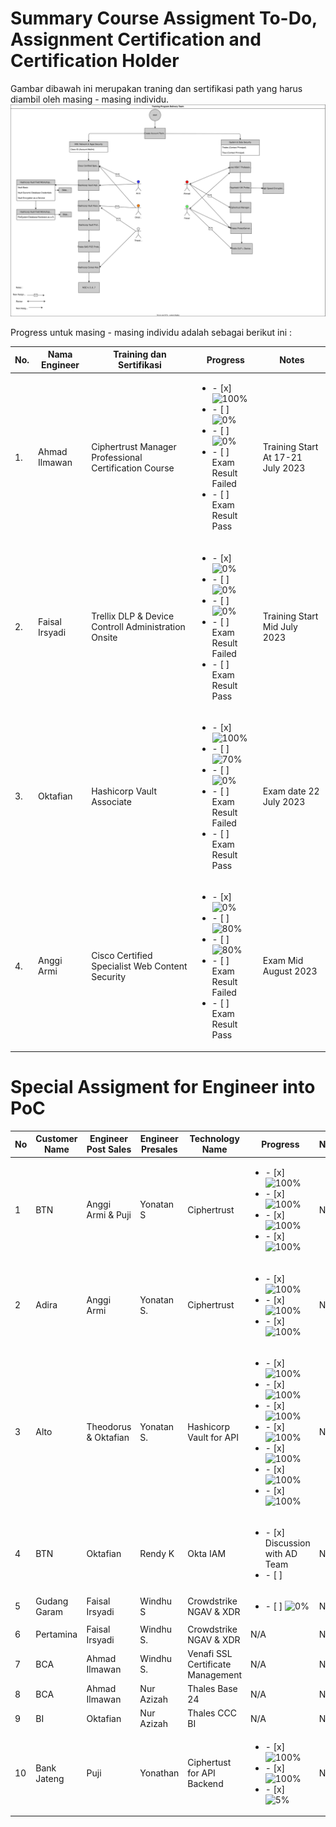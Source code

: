 # Summary Course Assigment To-Do, Assignment Certification and Certification Holder
Gambar dibawah ini merupakan traning dan sertifikasi path yang harus diambil oleh masing - masing individu.
![Assignment Training dan Sertifikasi](./Reference/Training_Program_Delivery_Team.drawio.svg)

Progress untuk masing - masing individu adalah sebagai berikut ini :

| No. | Nama Engineer | Training dan Sertifikasi | Progress | Notes  |
|-----|---------------------|-----------------------|----------|--------|
| 1. | Ahmad Ilmawan | Ciphertrust Manager Professional Certification Course | <ul><li> - [x] ![100%](https://progress-bar.dev/100/?title=Submit_Evans) </li><li> - [ ] ![0%](https://progress-bar.dev/0/?title=Training_On_Progress) </li><li> - [ ] ![0%](https://progress-bar.dev/0/?title=Take_Exam) </li><li> - [ ] Exam Result Failed</li><li> - [ ] Exam Result Pass</li></ul>| Training Start At 17-21 July 2023 |
| 2. | Faisal Irsyadi | Trellix DLP & Device Controll Administration Onsite | <ul><li> - [x] ![0%](https://progress-bar.dev/0/?title=Submit_Evans) </li><li> - [ ] ![0%](https://progress-bar.dev/0/?title=Training_On_Progress) </li><li> - [ ] ![0%](https://progress-bar.dev/0/?title=Take_Exam) </li><li> - [ ] Exam Result Failed</li><li> - [ ] Exam Result Pass</li></ul>| Training Start Mid July 2023 |
| 3. | Oktafian | Hashicorp Vault Associate | <ul><li> - [x] ![100%](https://progress-bar.dev/100/?title=Submit_Evans) </li><li> - [ ] ![70%](https://progress-bar.dev/70/?title=Training_On_Progress) </li><li> - [ ] ![0%](https://progress-bar.dev/0/?title=Take_Exam) </li><li> - [ ] Exam Result Failed</li><li> - [ ] Exam Result Pass</li></ul>| Exam date 22 July 2023 |
| 4. | Anggi Armi | Cisco Certified Specialist Web Content Security | <ul><li> - [x] ![0%](https://progress-bar.dev/100/?title=Submit_Evans) </li><li> - [ ] ![80%](https://progress-bar.dev/80/?title=Training_On_Progress) </li><li> - [ ] ![80%](https://progress-bar.dev/0/?title=Take_Exam) </li><li> - [ ] Exam Result Failed</li><li> - [ ] Exam Result Pass</li></ul>| Exam Mid August 2023 |

# Special Assigment for Engineer into PoC 
| No | Customer Name | Engineer Post Sales | Engineer Presales | Technology Name | Progress | Notes |
|----|---------------|---------------------|-------------------|-----------------|----------|-------|
| 1  | BTN | Anggi Armi & Puji | Yonatan S | Ciphertrust | <ul><li>- [x] ![100%](https://progress-bar.dev/100/?title=Provisioning%20CM%20in%20On_Prem_VMWare) </li><li>- [x] ![100%](https://progress-bar.dev/100/?title=Install%20and%20Configure%20CTS%20Server) </li><li>- [x] ![100%](https://progress-bar.dev/100/?title=Configuring%Policy%20Tokenization%20and%20FPE) </li><li>- [x] ![100%](https://progress-bar.dev/100/?title=Customer%20Explore%and%20Test%20Integration%20Application) </li></ul> | N/A |
| 2 | Adira | Anggi Armi | Yonatan S. | Ciphertrust | <ul><li>- [x] ![100%](https://progress-bar.dev/100/?title=API%20Playground%20Generate%20Keypaiar) </li><li>- [x] ![100%](https://progress-bar.dev/100/?title=Encrypt_Decrypt%20API%20Playground%) </li><li>- [x] ![100%](https://progress-bar.dev/100/?title=Import_Export_Key%20API%20Playground%) </li><ul> | N/A |
| 3 | Alto | Theodorus & Oktafian | Yonatan S. | Hashicorp Vault for API | <ul><li>- [x] ![100%](https://progress-bar.dev/100/?title=Instalasi%20Vault%20di%20Infra%20Alto) </li><li>- [x] ![100%](https://progress-bar.dev/100/?title=Integrasi%20API%20dengan%20Hashicorp%20Vault) </li><li>- [x] ![100%](https://progress-bar.dev/100/?title=Preparation%20Configuration%20for%20Secret%20Management) </li><li>- [x] ![100%](https://progress-bar.dev/100/?title=Preparation%20Configuration%20for%20Dynamic%20Credential%20for%20MySQL%20Database) </li><li>- [x] ![100%](https://progress-bar.dev/100/?title=Preparation%20Configuration%20for%20Encryption%20as%20a%20Service%20Transit%20Secret%20Engine) </li><li>- [x] ![100%](https://progress-bar.dev/100/?title=Configuration%20for%20FPE) </li><li>- [x] ![100%](https://progress-bar.dev/100/?title=Secret%20Management%20for%20Docker%20Swarn%20via%20API) </li></ul> | N/A |
| 4 | BTN | Oktafian | Rendy K | Okta IAM |  <ul><li>- [x] Discussion with AD Team</li><li>- [ ] </li>| N/A |
| 5 | Gudang Garam | Faisal Irsyadi | Windhu S | Crowdstrike NGAV & XDR | <ul><li>- [ ] ![0%](https://progress-bar.dev/0/?title=Integration%20Crowdstrike%20Splunk) </li></ul> | N/A |
| 6 | Pertamina | Faisal Irsyadi | Windhu S. | Crowdstrike NGAV & XDR |  N/A | N/A |
| 7 | BCA |  Ahmad Ilmawan | Windhu S. | Venafi SSL Certificate Management |  N/A | N/A |
| 8 | BCA | Ahmad Ilmawan | Nur Azizah | Thales Base 24 |  N/A | N/A |
| 9 | BI | Oktafian | Nur Azizah | Thales CCC BI |  N/A | N/A |
| 10 | Bank Jateng | Puji | Yonathan | Ciphertust for API Backend |  <ul><li>- [x] ![100%](https://progress-bar.dev/100/?title=Provisioning%20CM%20in%20AWS) </li><li>- [x] ![100%](https://progress-bar.dev/100/?title=Configure%20User%20for%20API%20Call) </li><li>- [x] ![5%](https://progress-bar.dev/50/?title=Customer%20Explore%20API%20Functionality) </li></ul> | N/A |